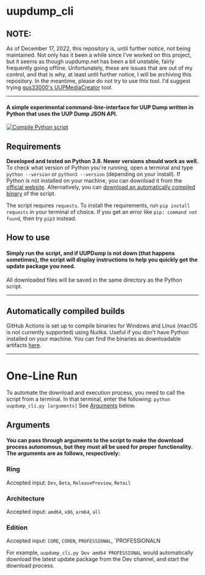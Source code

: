 # uupdump_cli
## NOTE:
As of December 17, 2022, this repository is, until further notice, not being maintained.
Not only has it been a while since I've worked on this project, but it seems as though uupdump.net has been a bit unstable, fairly frequently going offline. Unfortunately, these are issues that are out of my control, and that is why, at least until further notice, I will be archiving this repository. 
In the meantime, please do not try to use this tool. I'd suggest trying [gus33000's UUPMediaCreator](https://github.com/gus33000/UUPMediaCreator) tool.

<hr>

#### A simple experimental command-line-interface for UUP Dump written in Python that uses the UUP Dump JSON API.

[![Compile Python script](https://github.com/JosephM101/uupdump_cli/actions/workflows/python-compile.yml/badge.svg)](https://github.com/JosephM101/uupdump_cli/actions/workflows/python-compile.yml)

## Requirements
**Developed and tested on Python 3.8. Newer versions should work as well.** To check what version of Python you're running, open a terminal and type `python --version` or `python3 --version` (depending on your install). If Python is not installed on your machine, you can download it from the [official website](https://www.python.org/downloads/). Alternatively, you can [download an automatically compiled binary](#automatically-compiled-builds) of the script.

The script requires `requests`. To install the requirements, run `pip install requests` in your terminal of choice. If you get an error like `pip: command not found`, then try `pip3` instead.


## How to use

#### Simply run the script, and if UUPDump is not down (that happens sometimes), the script will display instructions to help you quickly get the update package you need.
All downloaded files will be saved in the same directory as the Python script.

------

## Automatically compiled builds
GitHub Actions is set up to compile binaries for Windows and Linux (macOS is not currently supported) using Nuitka. Useful if you don't have Python installed on your machine. You can find the binaries as downloadable artifacts [here](https://github.com/JosephM101/uupdump_cli/actions).

------

# One-Line Run

To automate the download and execution process, you need to call the script from a terminal. In that terminal, enter the following:
`python uupdump_cli.py [arguments]` See [Arguments](#arguments) below.

## Arguments

#### You can pass through arguments to the script to make the download process autonomous, but they must all be used for proper functionality. The arguments are as follows, respectively:

### **Ring**
  Accepted input: `Dev`, `Beta`, `ReleasePreview`, `Retail`
  
### **Architecture**
  Accepted input: `amd64`, `x86`, `arm64`, `all`
  
### **Edition**
  Accepted input: `CORE`, `COREN`, `PROFESSIONAL`, `PROFESSIONALN
  
  
  For example, `uupdump_cli.py Dev amd64 PROFESSIONAL` would automatically download the latest update package from the Dev channel, and start the download process.
